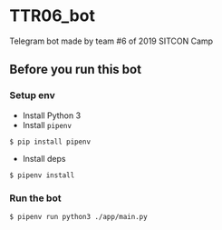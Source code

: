 # TTR06_bot
Telegram bot made by team #6 of 2019 SITCON Camp

## Before you run this bot

### Setup env

* Install Python 3
* Install `pipenv`
```
$ pip install pipenv
```
* Install deps
```
$ pipenv install
```

### Run the bot

```
$ pipenv run python3 ./app/main.py
```